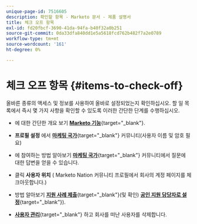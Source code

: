 ```yaml
---
unique-page-id: 7516605
description: 확인할 항목 - Marketo 문서 - 제품 설명서
title: 체크 오프 항목
exl-id: fd20fbcf-3690-41da-94fa-b40f32a0b251
source-git-commit: 0da33dfa840dd1e5a5618fcd762b482f7a2e0789
workflow-type: tm+mt
source-wordcount: '161'
ht-degree: 0%

---
```


# 체크 오프 항목 {#items-to-check-off}

올바른 종류의 액세스 및 정보를 사용하여 올바로 설정되었는지 확인하십시오. 할 일 목록에서 즉시 몇 가지 사항을 확인할 수 있도록 이러한 간단한 단계를 수행하십시오.

* 에 대한 간단한 개요 보기 [**Marketo 기능**](https://pages2.marketo.com/demoFull.html){target=&quot;_blank&quot;}.

* **프로필 설정** 에서 [**마케팅 국가**](https://nation.marketo.com/){target=&quot;_blank&quot;} 커뮤니티(사용자 이름 및 암호 필요)

* 에 참여하는 방법 알아보기 [**마케팅 국가**](https://nation.marketo.com/t5/About-Community/ct-p/about-community){target=&quot;_blank&quot;} 커뮤니티에서 질문에 대한 답변을 얻을 수 있습니다.

* 클릭 **사용자 위치** ( Marketo Nation 커뮤니티 프로필에서 회사의 계정 페이지를 체크아웃합니다.)

* 방법 알아보기 [**지원 사례 제출**](https://nation.marketo.com/t5/Knowledgebase/Submitting-a-Support-Case-to-Marketo-Support/ta-p/252201){target=&quot;_blank&quot;}(및 확인) [**공인 지원 담당자로 설정**](https://nation.marketo.com/t5/Knowledgebase/Managing-Authorized-Support-Contacts/ta-p/254341){target=&quot;_blank&quot;}).

* [**사용자 관리**](/help/marketo/product-docs/administration/users-and-roles/managing-marketo-users.md){target=&quot;_blank&quot;} 하고 회사를 떠난 사용자를 삭제합니다.
